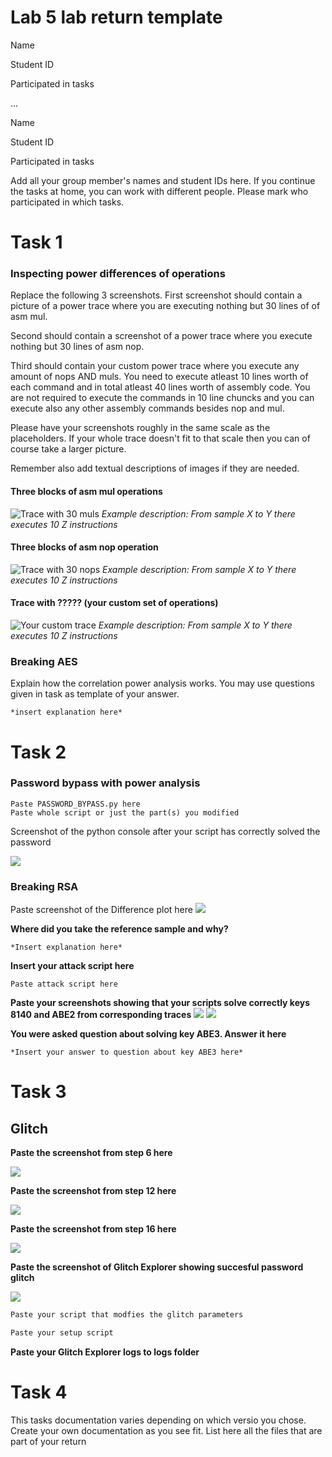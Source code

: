 # Lab 5 lab return template 

Name ``` ```

Student ID ``` ```

Participated in tasks ``` ```

...

Name ``` ```

Student ID ``` ```

Participated in tasks ``` ```

Add all your group member's names and student IDs here. If you continue the tasks at home, you can work with different people. Please mark who participated in which tasks.

# Task 1
### Inspecting power differences of operations

Replace the following 3 screenshots. First screenshot should contain a picture of a power trace where you are executing nothing but 30 lines of of asm mul.

Second should contain a screenshot of a power trace where you execute nothing but 30 lines of asm nop.

Third should contain your custom power trace where you execute any amount of nops AND muls. You need to execute atleast 10 lines worth of each command and in total atleast 40 lines worth of assembly code. You are not required to execute the commands in 10 line chuncks and you can execute also any other assembly commands besides nop and mul.

Please have your screenshots roughly in the same scale as the placeholders. If your whole trace doesn't fit to that scale then you can of course take a larger picture.

Remember also add textual descriptions of images if they are needed.

#### Three blocks of asm mul operations
![](images/esimerkkilab2.png  "Trace with 30 muls")
*Example description: From sample X to Y there executes 10 Z instructions*

#### Three blocks of asm nop operation
![](images/esimerkkilab2.png  "Trace with 30 nops")
*Example description: From sample X to Y there executes 10 Z instructions*

#### Trace with ????? (your custom set of operations)
![](images/esimerkkilab2.png  "Your custom trace")
*Example description: From sample X to Y there executes 10 Z instructions*



### Breaking AES

Explain how the correlation power analysis works. You may use questions given in task as template of your answer.
```
*insert explanation here*
```

# Task 2

### Password bypass with power analysis

```
Paste PASSWORD_BYPASS.py here
Paste whole script or just the part(s) you modified
```

Screenshot of the python console after your script has correctly solved the password

![ ](images/ChipWhispererplaceholder2.png  "Screenshot of the python console after the script has correctly guessed the password")

### Breaking RSA

Paste screenshot of the Difference plot here
![ ](images/ChipWhispererplaceholder2.png  "Difference plot here")

__Where did you take the reference sample and why?__
```
*Insert explanation here*
```

__Insert your attack script here__
```
Paste attack script here
```

__Paste your screenshots showing that your scripts solve correctly keys 8140 and ABE2 from corresponding traces__
![ ](images/ChipWhispererplaceholder2.png  "Key solve screenshot here")
![ ](images/ChipWhispererplaceholder2.png  "Key solve screenshot here")

__You were asked question about solving key ABE3. Answer it here__

```
*Insert your answer to question about key ABE3 here*
```

# Task 3
## Glitch

**Paste the screenshot from step 6 here**

![ ](images/ChipWhispererplaceholder2.png  "Glitched terminal here")

**Paste the screenshot from step 12 here**

![ ](images/ChipWhispererplaceholder2.png  "Glitched terminal here")

**Paste the screenshot from step 16 here**

![ ](images/ChipWhispererplaceholder1.png  "Glitch Explorer here")

**Paste the screenshot of Glitch Explorer showing succesful password glitch**

![ ](images/ChipWhispererplaceholder1.png  "Glitch Explorer here")

```python
Paste your script that modfies the glitch parameters
```
```python
Paste your setup script
```
**Paste your Glitch Explorer logs to logs folder**



# Task 4

This tasks documentation varies depending on which versio you chose. Create your own documentation as you see fit. List here all the files that are part of your return
